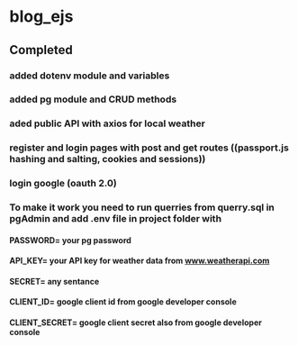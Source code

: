 # blog_ejs

## Completed

### added dotenv module and variables

### added pg module and CRUD methods

### aded public API with axios for local weather

### register and login pages with post and get routes ((passport.js hashing and salting, cookies and sessions))

### login google (oauth 2.0)

### To make it work you need to run querries from querry.sql in pgAdmin and add .env file in project folder with 
#### PASSWORD= your pg password 
#### API_KEY= your API key for weather data from www.weatherapi.com
#### SECRET= any sentance
#### CLIENT_ID= google client id from google developer console 
#### CLIENT_SECRET= google client secret also from google developer console 


